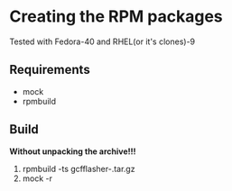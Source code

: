 # Creating the RPM packages
Tested with Fedora-40 and RHEL(or it's clones)-9
## Requirements
- mock
- rpmbuild
## Build
**Without unpacking the archive!!!**
1. rpmbuild -ts gcfflasher-<version>.tar.gz
2. mock -r <change root> <path to generated SRPM file>
